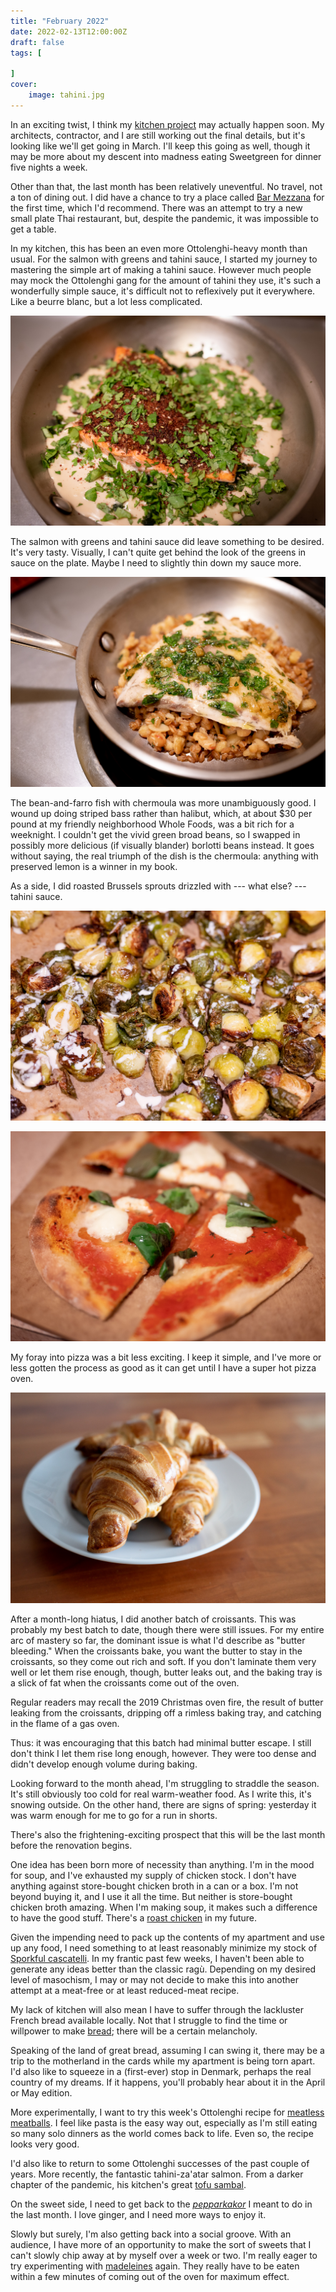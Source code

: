 ```yaml
---
title: "February 2022"
date: 2022-02-13T12:00:00Z
draft: false
tags: [
    
]
cover:
    image: tahini.jpg
---
```


In an exciting twist, I think my [kitchen project](https://jkibe.github.io/kitchen145/) may actually happen soon. My architects, contractor, and I are still working out the final details, but it's looking like we'll get going in March. I'll keep this going as well, though it may be more about my descent into madness eating Sweetgreen for dinner five nights a week.

Other than that, the last month has been relatively uneventful. No travel, not a ton of dining out. I did have a chance to try a place called [Bar Mezzana](https://www.barmezzana.com) for the first time, which I'd recommend. There was an attempt to try a new small plate Thai restaurant, but, despite the pandemic, it was impossible to get a table.

In my kitchen, this has been an even more Ottolenghi-heavy month than usual. For the salmon with greens and tahini sauce, I started my journey to mastering the simple art of making a tahini sauce. However much people may mock the Ottolenghi gang for the amount of tahini they use, it's such a wonderfully simple sauce, it's difficult not to reflexively put it everywhere. Like a beurre blanc, but a lot less complicated.

![Za'atar crusted salmon with tahini sauce and greens](salmon.jpg)

The salmon with greens and tahini sauce did leave something to be desired. It's very tasty. Visually, I can't quite get behind the look of the greens in sauce on the plate. Maybe I need to slightly thin down my sauce more.

![Striped bass with chermoula on a bed of farro and beans](fish.jpg)

The bean-and-farro fish with chermoula was more unambiguously good. I wound up doing striped bass rather than halibut, which, at about $30 per pound at my friendly neighborhood Whole Foods, was a bit rich for a weeknight. I couldn't get the vivid green broad beans, so I swapped in possibly more delicious (if visually blander) borlotti beans instead. It goes without saying, the real triumph of the dish is the chermoula: anything with preserved lemon is a winner in my book.

As a side, I did roasted Brussels sprouts drizzled with --- what else? --- tahini sauce.

![Brussels sprouts with tahini sauce](sprouts.jpg)

![Pizza](pizza.jpg)

My foray into pizza was a bit less exciting. I keep it simple, and I've more or less gotten the process as good as it can get until I have a super hot pizza oven.

![Croissants](croissants.jpg)

After a month-long hiatus, I did another batch of croissants. This was probably my best batch to date, though there were still issues. For my entire arc of mastery so far, the dominant issue is what I'd describe as "butter bleeding." When the croissants bake, you want the butter to stay in the croissants, so they come out rich and soft. If you don't laminate them very well or let them rise enough, though, butter leaks out, and the baking tray is a slick of fat when the croissants come out of the oven.

Regular readers may recall the 2019 Christmas oven fire, the result of butter leaking from the croissants, dripping off a rimless baking tray, and catching in the flame of a gas oven.

Thus: it was encouraging that this batch had minimal butter escape. I still don't think I let them rise long enough, however. They were too dense and didn't develop enough volume during baking.

Looking forward to the month ahead, I'm struggling to straddle the season. It's still obviously too cold for real warm-weather food. As I write this, it's snowing outside. On the other hand, there are signs of spring: yesterday it was warm enough for me to go for a run in shorts.

There's also the frightening-exciting prospect that this will be the last month before the renovation begins.

One idea has been born more of necessity than anything. I'm in the mood for soup, and I've exhausted my supply of chicken stock. I don't have anything against store-bought chicken broth in a can or a box. I'm not beyond buying it, and I use it all the time. But neither is store-bought chicken broth amazing. When I'm making soup, it makes such a difference to have the good stuff. There's a [roast chicken](https://www.seriouseats.com/easy-roast-chicken-with-asparagus-and-leeks) in my future.

Given the impending need to pack up the contents of my apartment and use up any food, I need something to at least reasonably minimize my stock of [Sporkful cascatelli](https://www.sfoglini.com/products/sporkful). In my frantic past few weeks, I haven't been able to generate any ideas better than the classic ragù. Depending on my desired level of masochism, I may or may not decide to make this into another attempt at a meat-free or at least reduced-meat recipe.

My lack of kitchen will also mean I have to suffer through the lackluster French bread available locally. Not that I struggle to find the time or willpower to make [bread](https://www.youtube.com/watch?v=60K3Fe5j_J8); there will be a certain melancholy.

Speaking of the land of great bread, assuming I can swing it, there may be a trip to the motherland in the cards while my apartment is being torn apart. I'd also like to squeeze in a (first-ever) stop in Denmark, perhaps the real country of my dreams. If it happens, you'll probably hear about it in the April or May edition.

More experimentally, I want to try this week's Ottolenghi recipe for [meatless meatballs](https://www.theguardian.com/food/2022/feb/12/ricotta-squash-pasta-mushroom-meatballs-strawberry-cream-yotam-ottolenghi-valentines-day-recipes-for-two). I feel like pasta is the easy way out, especially as I'm still eating so many solo dinners as the world comes back to life. Even so, the recipe looks very good.

I'd also like to return to some Ottolenghi successes of the past couple of years. More recently, the fantastic tahini-za'atar salmon. From a darker chapter of the pandemic, his kitchen's great [tofu sambal](https://www.theguardian.com/food/2021/may/22/yotam-ottolenghi-tofu-recipes-spicy-sambal-beer-battered-coconut-flan-coffee-caramel).

On the sweet side, I need to get back to the [_pepparkakor_](https://www.thecutlerychronicles.com/pepparkakor-swedish-ginger-thins-html/) I meant to do in the last month. I love ginger, and I need more ways to enjoy it.

Slowly but surely, I'm also getting back into a social groove. With an audience, I have more of an opportunity to make the sort of sweets that I can't slowly chip away at by myself over a week or two. I'm really eager to try experimenting with [madeleines](https://www.youtube.com/watch?v=2IOPlok8SzQ) again. They really have to be eaten within a few minutes of coming out of the oven for maximum effect.
